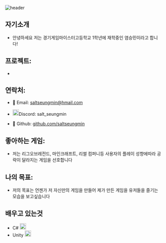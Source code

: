 ![header](https://capsule-render.vercel.app/api?type=venom&height=350&color=gradient&text=Nice%20to%20meet%20you&fontColor=FFFFFFFF&section=header&reversal=false&animation=twinkling)

## 자기소개
- 안녕하세요 저는 경기게임마이스터고등학교 1학년에 재학중인 염승민이라고 합니다!


## 프로젝트:
-

## 연락처:
- :email: Email: saltseungmin@hmail.com
  
- <img src="https://images.crunchbase.com/image/upload/c_pad,f_auto,q_auto:eco,dpr_1/v1440924046/wi1mlnkbn2jluko8pzkj.png"  width="20" height="20"/>Discord: salt_seungmin

- :link: Github: [github.com/saltseungmin](github.com/saltseungmin)

## 좋아하는 게임:
- 저는 리그오브레전드, 마인크래프트, 리썰 컴퍼니등 사용자의 플레이 성향에따라 공략이 달라지는 게임을 선호합니다

## 나의 목표:
- 저의 목표는 언젠가 저 자신만의 게임을 만들어 제가 만든 게임을 유저들을 즐기는 모습을 보고싶습니다

## 배우고 있는것
- C# <img src="https://www.javacodegeeks.com/wp-content/uploads/2024/01/pngegg-1-1.png"  width="20" height="20"/>
- Unity <img src="https://uxwing.com/wp-content/themes/uxwing/download/brands-and-social-media/unity-game-engine-icon.png"  width="20" height="20"/>
